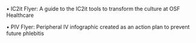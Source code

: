 
• IC2it Flyer: A guide to the IC2it tools to transform the culture at OSF Healthcare

• PIV Flyer: Peripheral IV infographic created as an action plan to prevent future phlebitis